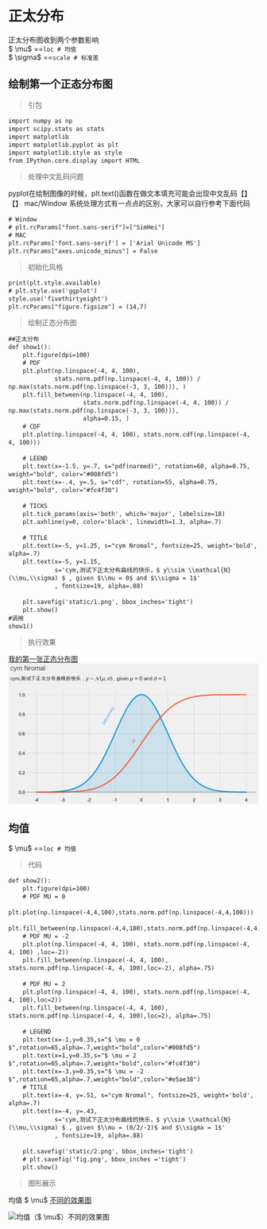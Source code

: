 # 正太分布
正太分布图收到两个参数影响   
$ \\mu$     ==```loc # 均值```    
$ \\sigma$  ==```scale # 标准差```

## 绘制第一个正态分布图
> 引包

    import numpy as np
    import scipy.stats as stats
    import matplotlib
    import matplotlib.pyplot as plt
    import matplotlib.style as style
    from IPython.core.display import HTML
> 处理中文乱码问题

pyplot在绘制图像的时候，plt.text()函数在做文本填充可能会出现中文乱码【】【】
mac/Window 系统处理方式有一点点的区别，大家可以自行参考下面代码

    # Window
    # plt.rcParams["font.sans-serif"]=["SimHei"]
    # MAC
    plt.rcParams['font.sans-serif'] = ['Arial Unicode MS']
    plt.rcParams["axes.unicode_minus"] = False

> 初始化风格

    print(plt.style.available)
    # plt.style.use('ggplot')
    style.use('fivethirtyeight')
    plt.rcParams["figure.figsize"] = (14,7)
> 绘制正态分布图

    ##正太分布
    def show1():
        plt.figure(dpi=100)
        # PDF
        plt.plot(np.linspace(-4, 4, 100),
                 stats.norm.pdf(np.linspace(-4, 4, 100)) / np.max(stats.norm.pdf(np.linspace(-3, 3, 100))), )
        plt.fill_between(np.linspace(-4, 4, 100),
                         stats.norm.pdf(np.linspace(-4, 4, 100)) / np.max(stats.norm.pdf(np.linspace(-3, 3, 100))),
                         alpha=0.15, )
        # CDF
        plt.plot(np.linspace(-4, 4, 100), stats.norm.cdf(np.linspace(-4, 4, 100)))
    
        # LEEND
        plt.text(x=-1.5, y=.7, s="pdf(narmed)", rotation=60, alpha=0.75, weight="bold", color="#008fd5")
        plt.text(x=-.4, y=.5, s="cdf", rotation=55, alpha=0.75, weight="bold", color="#fc4f30")
    
        # TICKS
        plt.tick_params(axis='both', which='major', labelsize=18)
        plt.axhline(y=0, color='black', linewidth=1.3, alpha=.7)
    
        # TITLE
        plt.text(x=-5, y=1.25, s="cym Nromal", fontsize=25, weight='bold', alpha=.7)
        plt.text(x=-5, y=1.15,
                 s='cym,测试下正太分布曲线的快乐，$ y\\sim \\mathcal{N}(\\mu,\\sigma) $ , given $\\mu = 0$ and $\\sigma = 1$'
                 , fontsize=19, alpha=.88)
    
        plt.savefig('static/1.png', bbox_inches='tight')
        plt.show()
    #调用
    show1()
    
> 执行效果

[我的第一张正态分布图](static/1.png)
![我的第一张正态分布图](static/1.png)


## 均值
$ \\mu$     ==```loc # 均值```    
> 代码
```
def show2():
    plt.figure(dpi=100)
    # PDF MU = 0
    plt.plot(np.linspace(-4,4,100),stats.norm.pdf(np.linspace(-4,4,100)))
    plt.fill_between(np.linspace(-4,4,100),stats.norm.pdf(np.linspace(-4,4,100)),alpha=.75)
    # PDF MU = -2
    plt.plot(np.linspace(-4, 4, 100), stats.norm.pdf(np.linspace(-4, 4, 100) ,loc=-2))
    plt.fill_between(np.linspace(-4, 4, 100), stats.norm.pdf(np.linspace(-4, 4, 100),loc=-2), alpha=.75)

    # PDF MU = 2
    plt.plot(np.linspace(-4, 4, 100), stats.norm.pdf(np.linspace(-4, 4, 100),loc=2))
    plt.fill_between(np.linspace(-4, 4, 100), stats.norm.pdf(np.linspace(-4, 4, 100),loc=2), alpha=.75)

    # LEGEND
    plt.text(x=-1,y=0.35,s="$ \mu = 0 $",rotation=65,alpha=.7,weight="bold",color="#008fd5")
    plt.text(x=1,y=0.35,s="$ \mu = 2 $",rotation=65,alpha=.7,weight="bold",color="#fc4f30")
    plt.text(x=-3,y=0.35,s="$ \mu = -2 $",rotation=65,alpha=.7,weight="bold",color="#e5ae38")
    # TITLE
    plt.text(x=-4, y=.51, s="cym Nromal", fontsize=25, weight='bold', alpha=.7)
    plt.text(x=-4, y=.43,
             s='cym,测试下正太分布曲线的快乐，$ y\\sim \\mathcal{N}(\\mu,\\sigma) $ , given $\\mu = (0/2/-2)$ and $\\sigma = 1$'
             , fontsize=19, alpha=.88)

    plt.savefig('static/2.png', bbox_inches='tight')
    # plt.savefig('fig.png', bbox_inches ='tight')
    plt.show()
`````
> 图形展示

均值 $ \mu$  [不同的效果图](static/2.png)

![均值（$ \\mu$）不同的效果图](static/2.png)



